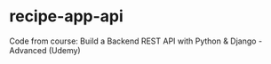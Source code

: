 # recipe-app-api
Code from course: Build a Backend REST API with Python &amp; Django - Advanced (Udemy)
